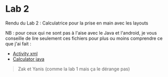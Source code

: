 # Lab 2

Rendu du Lab 2 : Calculatrice pour la prise en main avec les layouts

NB : pour ceux qui ne sont pas à l'aise avec le Java et l'android, je vous conseille de lire seulement ces fichiers pour plus ou moins comprendre ce que j'ai fait : 
 - [Activity xml](https://github.com/Zakichanu/Efrei-S8-Mobile-Labs/blob/master/LAB2/app/src/main/res/layout/activity_main.xml)
 - [Calculator java](https://github.com/Zakichanu/Efrei-S8-Mobile-Labs/blob/master/LAB2/app/src/main/java/fr/android/calculator/CalculatorActivity.java)

 > Zak et Yanis (comme la lab 1 mais ça le dérange pas) 
